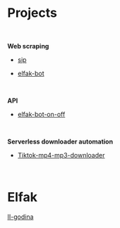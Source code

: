 <br><br>

# Projects

<br>

**Web scraping**
- [sip](https://github.com/lazarevicOgnjen/sip)

- [elfak-bot](https://github.com/lazarevicOgnjen/elfak-bot) 

<br>

**API**
- [elfak-bot-on-off](https://github.com/lazarevicOgnjen/elfak-bot-on-off)

<br>

**Serverless downloader automation**
- [Tiktok-mp4-mp3-downloader](https://github.com/lazarevicOgnjen/Tiktok-mp4-mp3-downloader/tree/main)

<br>

# Elfak
[II-godina](https://github.com/lazarevicOgnjen/II-godina)

<br><br>
